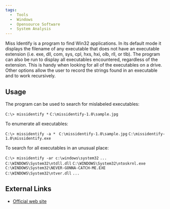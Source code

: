 ```yaml
---
tags:
  -  Tools
  -  Windows
  -  Opensource Software
  -  System Analysis 
---
```

Miss Identify is a program to find Win32 applications. In its default
mode it displays the filename of any executable that does not have an
executable extension (i.e. exe, dll, com, sys, cpl, hxs, hxi, olb, rll,
or tlb). The program can also be run to display all executables
encountered, regardless of the extension. This is handy when looking for
all of the executables on a drive. Other options allow the user to
record the strings found in an executable and to work recursively.

## Usage

The program can be used to search for mislabeled executables:

`C:\> missidentify *`
`C:\missidentify-1.0\sample.jpg`

To enumerate all executables:

`C:\> missidentify -a * `
`C:\missidentify-1.0\sample.jpg`
`C:\missidentify-1.0\missidentify.exe`

To search for all executables in an unusual place:

`C:\> missidentify -ar c:\windows\system32`
`...`
`C:\WINDOWS\System32\ntdll.dll`
`C:\WINDOWS\System32\ntoskrnl.exe`
`C:\WINDOWS\System32\NEVER-GONNA-CATCH-ME.EXE`
`C:\WINDOWS\System32\ntver.dll`
`...`

## External Links

- [Official web site](http://missidentify.sourceforge.net/)